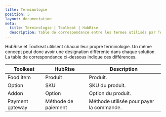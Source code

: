 ```yaml
---
title: Terminologie
position: 5
layout: documentation
meta:
  title: Terminologie | Toolkeat | HubRise
  description: Table de correspondance entre les termes utilisés par Toolkeat et HubRise pour le même concept. Connectez vos apps et synchronisez vos données.
---
```


HubRise et Toolkeat utilisent chacun leur propre terminologie. Un même concept peut donc avoir une désignation différente dans chaque solution. La table de correspondance ci-dessous indique ces différences.

| Toolkeat        | HubRise             | Description                              |
| --------------- | ------------------- | ---------------------------------------- |
| Food item       | Produit             | Produit.                                 |
| Option          | SKU                 | SKU du produit.                          |
| Addon           | Option              | Option du produit.                       |
| Payment gateway | Méthode de paiement | Méthode utilisée pour payer la commande. |
